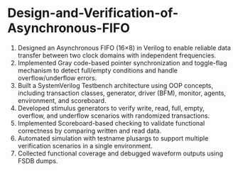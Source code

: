 # Design-and-Verification-of-Asynchronous-FIFO

1. Designed an Asynchronous FIFO (16×8) in Verilog to enable reliable data transfer between two clock domains with independent frequencies.
2. Implemented Gray code-based pointer synchronization and toggle-flag mechanism to detect full/empty conditions and handle overflow/underflow errors.
3. Built a SystemVerilog Testbench architecture using OOP concepts, including transaction classes, generator, driver (BFM), monitor, agents, environment, and scoreboard.
4. Developed stimulus generators to verify write, read, full, empty, overflow, and underflow scenarios with randomized transactions.
5. Implemented Scoreboard-based checking to validate functional correctness by comparing written and read data.
6. Automated simulation with testname plusargs to support multiple verification scenarios in a single environment.
7. Collected functional coverage and debugged waveform outputs using FSDB dumps.
